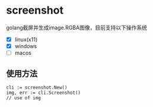 # screenshot

golang截屏并生成image.RGBA图像，目前支持以下操作系统

- [x] linux(x11)
- [x] windows
- [ ] macos

## 使用方法

    cli := screenshot.New()
    img, err := cli.Screenshot()
    // use of img